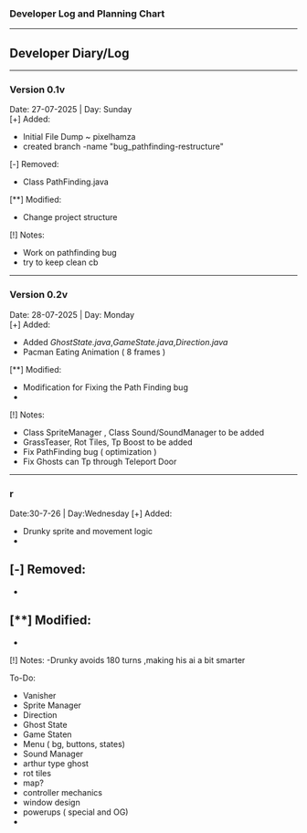 ### Developer Log and Planning Chart 

---
## Developer Diary/Log

---
### Version 0.1v  
Date: 27-07-2025 | Day: Sunday  
[+] Added:  
  - Initial File Dump ~ pixelhamza  
  - created branch -name "bug_pathfinding-restructure"  

[-] Removed:  
  - Class PathFinding.java  

[**] Modified:  
  - Change project structure   

[!] Notes:  
  - Work on pathfinding bug   
  - try to keep clean cb  

---
### Version 0.2v
Date: 28-07-2025 | Day: Monday  
[+] Added:  
- Added *GhostState.java*,*GameState.java*,*Direction.java*  
- Pacman Eating Animation ( 8 frames )  

[**] Modified:
- Modification for Fixing the Path Finding bug
- 
[!] Notes:
- Class SpriteManager , Class Sound/SoundManager to be added
- GrassTeaser, Rot Tiles, Tp Boost to be added
- Fix PathFinding bug ( optimization )
- Fix Ghosts can Tp through Teleport Door
---

### r
Date:30-7-26 | Day:Wednesday
[+] Added:
- Drunky sprite and movement logic 
-
[-] Removed:
-
-
[**] Modified:
-
-
[!] Notes:
-Drunky avoids 180 turns ,making his ai a bit smarter


To-Do:
- Vanisher  
- Sprite Manager  
- Direction  
- Ghost State  
- Game Staten  
- Menu ( bg, buttons, states)  
- Sound Manager  
- arthur type ghost  
- rot tiles  
- map?  
- controller mechanics
- window design
- powerups ( special and OG)
- 
